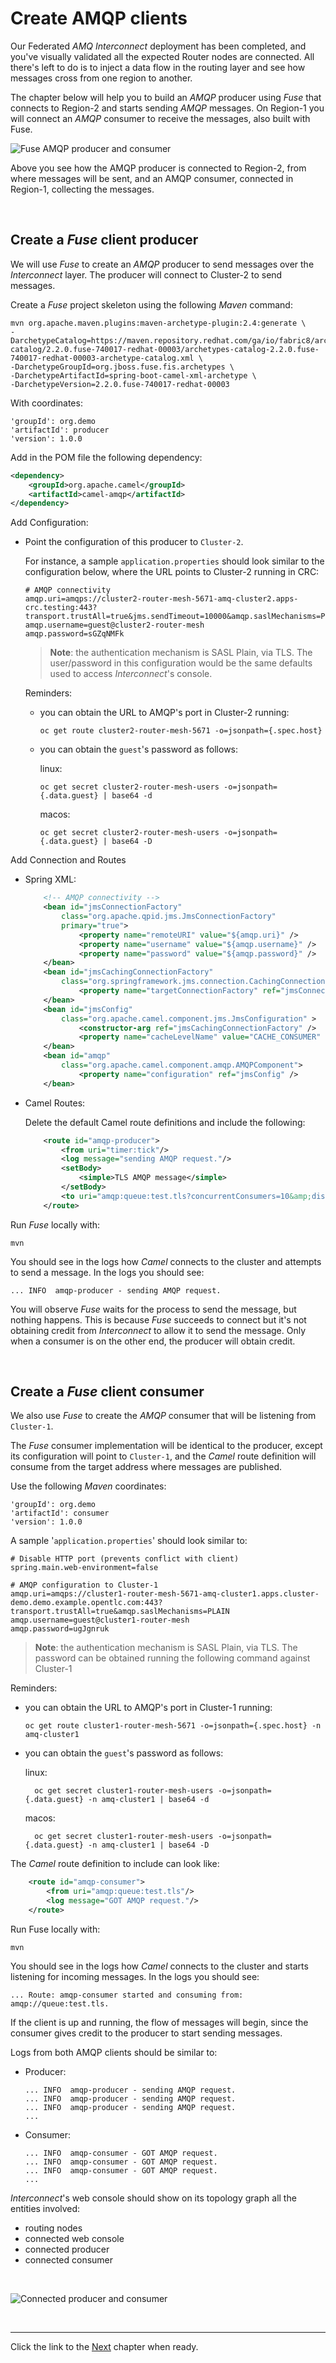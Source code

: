 # Create AMQP clients

Our Federated *AMQ Interconnect* deployment has been completed, and you've visually validated all the expected Router nodes are connected. All there's left to do is to inject a data flow in the routing layer and see how messages cross from one region to another.

The chapter below will help you to build an *AMQP* producer using *Fuse* that connects to Region-2 and starts sending *AMQP* messages. On Region-1 you will connect an *AMQP* consumer to receive the messages, also built with Fuse.

![](./images/fuse-clients.png "Fuse AMQP producer and consumer")

Above you see how the AMQP producer is connected to Region-2, from where messages will be sent, and an AMQP consumer, connected in Region-1, collecting the messages.

<br/>

## Create a *Fuse* client producer

We will use *Fuse* to create an *AMQP* producer to send messages over the *Interconnect* layer. The producer will connect to Cluster-2 to send messages.

Create a *Fuse* project skeleton using the following *Maven* command:

```
mvn org.apache.maven.plugins:maven-archetype-plugin:2.4:generate \
-DarchetypeCatalog=https://maven.repository.redhat.com/ga/io/fabric8/archetypes/archetypes-catalog/2.2.0.fuse-740017-redhat-00003/archetypes-catalog-2.2.0.fuse-740017-redhat-00003-archetype-catalog.xml \
-DarchetypeGroupId=org.jboss.fuse.fis.archetypes \
-DarchetypeArtifactId=spring-boot-camel-xml-archetype \
-DarchetypeVersion=2.2.0.fuse-740017-redhat-00003
```

With coordinates:

	'groupId': org.demo
	'artifactId': producer
	'version': 1.0.0

Add in the POM file the following dependency:

```xml
<dependency>
	<groupId>org.apache.camel</groupId>
	<artifactId>camel-amqp</artifactId>
</dependency>	
```

Add Configuration:

- Point the configuration of this producer to `Cluster-2`.

  For instance, a sample `application.properties` should look similar to the configuration below, where the URL points to Cluster-2 running in CRC:

	```properties
	# AMQP connectivity
	amqp.uri=amqps://cluster2-router-mesh-5671-amq-cluster2.apps-crc.testing:443?transport.trustAll=true&jms.sendTimeout=10000&amqp.saslMechanisms=PLAIN
	amqp.username=guest@cluster2-router-mesh
	amqp.password=sGZqNMFk
	```

  >**Note**: the authentication mechanism is SASL Plain, via TLS. The user/password in this configuration would be the same defaults used to access *Interconnect*'s console.

	Reminders:
	- you can obtain the URL to AMQP's port in Cluster-2 running:

	      oc get route cluster2-router-mesh-5671 -o=jsonpath={.spec.host}

	- you can obtain the `guest`'s password as follows:

	  linux:

		  oc get secret cluster2-router-mesh-users -o=jsonpath={.data.guest} | base64 -d

	  macos:
				
		  oc get secret cluster2-router-mesh-users -o=jsonpath={.data.guest} | base64 -D


Add Connection and Routes

 - Spring XML:

	```xml
		<!-- AMQP connectivity -->
		<bean id="jmsConnectionFactory"
			class="org.apache.qpid.jms.JmsConnectionFactory"
			primary="true">
				<property name="remoteURI" value="${amqp.uri}" />
				<property name="username" value="${amqp.username}" />
				<property name="password" value="${amqp.password}" />
		</bean>
		<bean id="jmsCachingConnectionFactory"
			class="org.springframework.jms.connection.CachingConnectionFactory">
				<property name="targetConnectionFactory" ref="jmsConnectionFactory" />
		</bean>
		<bean id="jmsConfig"
			class="org.apache.camel.component.jms.JmsConfiguration" >
				<constructor-arg ref="jmsCachingConnectionFactory" /> 
				<property name="cacheLevelName" value="CACHE_CONSUMER" />
		</bean>    
		<bean id="amqp"
			class="org.apache.camel.component.amqp.AMQPComponent">
				<property name="configuration" ref="jmsConfig" />
		</bean>
	```

 - Camel Routes:

	Delete the default Camel route definitions and include the following:

	```xml
		<route id="amqp-producer">
			<from uri="timer:tick"/>
			<log message="sending AMQP request."/>
			<setBody>
				<simple>TLS AMQP message</simple>
			</setBody>
			<to uri="amqp:queue:test.tls?concurrentConsumers=10&amp;disableReplyTo=true"/>
		</route>
	```

Run *Fuse* locally with:

	mvn

You should see in the logs how *Camel* connects to the cluster and attempts to send a message. In the logs you should see:

	... INFO  amqp-producer - sending AMQP request.

You will observe *Fuse* waits for the process to send the message, but nothing happens. This is because *Fuse* succeeds to connect but it's not obtaining credit from *Interconnect* to allow it to send the message. Only when a consumer is on the other end, the producer will obtain credit.

</br>

## Create a *Fuse* client consumer

We also use *Fuse* to create the *AMQP* consumer that will be listening from `Cluster-1`.

The *Fuse* consumer implementation will be identical to the producer, except its configuration will point to `Cluster-1`, and the *Camel* route definition will consume from the target address where messages are published.

Use the following *Maven* coordinates:

	'groupId': org.demo
	'artifactId': consumer
	'version': 1.0.0

A sample '`application.properties`' should look similar to:

```properties
# Disable HTTP port (prevents conflict with client)
spring.main.web-environment=false

# AMQP configuration to Cluster-1
amqp.uri=amqps://cluster1-router-mesh-5671-amq-cluster1.apps.cluster-demo.demo.example.opentlc.com:443?transport.trustAll=true&amqp.saslMechanisms=PLAIN
amqp.username=guest@cluster1-router-mesh
amqp.password=ugJgnruk
```

>**Note**: the authentication mechanism is SASL Plain, via TLS. The password can be obtained running the following command against Cluster-1


Reminders:
- you can obtain the URL to AMQP's port in Cluster-1 running:

	  oc get route cluster1-router-mesh-5671 -o=jsonpath={.spec.host} -n amq-cluster1

- you can obtain the `guest`'s password as follows:

	linux:

		oc get secret cluster1-router-mesh-users -o=jsonpath={.data.guest} -n amq-cluster1 | base64 -d

	macos:
			
		oc get secret cluster1-router-mesh-users -o=jsonpath={.data.guest} -n amq-cluster1 | base64 -D


The *Camel* route definition to include can look like:

```xml
	<route id="amqp-consumer">
		<from uri="amqp:queue:test.tls"/>
		<log message="GOT AMQP request."/>
	</route>
```

Run Fuse locally with:

	mvn

You should see in the logs how *Camel* connects to the cluster and starts listening for incoming messages. In the logs you should see:

	... Route: amqp-consumer started and consuming from: amqp://queue:test.tls.

If the client is up and running, the flow of messages will begin, since the consumer gives credit to the producer to start sending messages.

Logs from both AMQP clients should be similar to:

- Producer:
	```
	... INFO  amqp-producer - sending AMQP request.
	... INFO  amqp-producer - sending AMQP request.
	... INFO  amqp-producer - sending AMQP request.
	... 
	```

- Consumer:
   ```
   ... INFO  amqp-consumer - GOT AMQP request.
   ... INFO  amqp-consumer - GOT AMQP request.
   ... INFO  amqp-consumer - GOT AMQP request.
   ...
   ```



*Interconnect*'s web console should show on its topology graph all the entities involved:
- routing nodes
- connected web console
- connected producer
- connected consumer

<br/>

![](./images/console-visual-clients.png "Connected producer and consumer")

</br>

---


Click the link to the [Next](./chapter4.md) chapter when ready. 